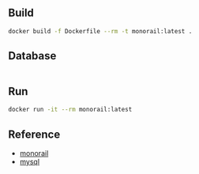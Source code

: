 ## Build

```bash
docker build -f Dockerfile --rm -t monorail:latest .
```



## Database

```bash
```



## Run

```bash
docker run -it --rm monorail:latest
```



## Reference

- [monorail](https://chromium.googlesource.com/infra/infra/+/refs/heads/main/appengine/monorail/)
- [mysql](https://hub.docker.com/_/mysql)
